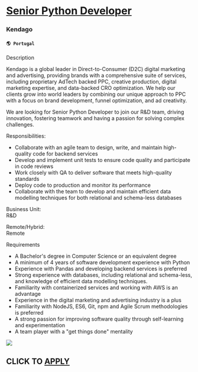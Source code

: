 # [Senior Python Developer](https://www.remotewlb.com/apply/senior-python-developer-84176)  
### Kendago  
#### `🌎 Portugal`  

Description

Kendago is a global leader in Direct-to-Consumer (D2C) digital marketing and advertising, providing brands with a comprehensive suite of services, including proprietary AdTech backed PPC, creative production, digital marketing expertise, and data-backed CRO optimization. We help our clients grow into world leaders by combining our unique approach to PPC with a focus on brand development, funnel optimization, and ad creativity.

We are looking for Senior Python Developer to join our R&D team, driving innovation, fostering teamwork and having a passion for solving complex challenges.

  
  
Responsibilities:  

  * Collaborate with an agile team to design, write, and maintain high-quality code for backend services
  * Develop and implement unit tests to ensure code quality and participate in code reviews
  * Work closely with QA to deliver software that meets high-quality standards
  * Deploy code to production and monitor its performance
  * Collaborate with the team to develop and maintain efficient data modelling techniques for both relational and schema-less databases

  
  
Business Unit:  
R&D  
  
Remote/Hybrid:  
Remote

Requirements

  * A Bachelor's degree in Computer Science or an equivalent degree
  * A minimum of 4 years of software development experience with Python
  * Experience with Pandas and developing backend services is preferred
  * Strong experience with databases, including relational and schema-less, and knowledge of efficient data modelling techniques.
  * Familiarity with containerized services and working with AWS is an advantage
  * Experience in the digital marketing and advertising industry is a plus
  * Familiarity with NodeJS, ES6, Git, npm and Agile Scrum methodologies is preferred
  * A strong passion for improving software quality through self-learning and experimentation
  * A team player with a "get things done" mentality

![](https://remotive.com/job/track/1903269/blank.gif?source=public_api)  
## CLICK TO [APPLY](https://www.remotewlb.com/apply/senior-python-developer-84176)

